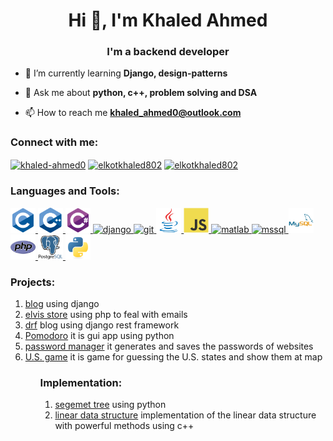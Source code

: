 <h1 align="center">Hi 👋, I'm Khaled Ahmed</h1>
<h3 align="center">I'm a backend developer</h3>

- 🌱 I’m currently learning **Django, design-patterns**

- 💬 Ask me about **python, c++, problem solving and DSA**

- 📫 How to reach me **khaled_ahmed0@outlook.com**

<h3 align="left">Connect with me:</h3>
<p align="left">
<a href="https://linkedin.com/in/khaled-ahmed0" target="blank"><img align="center" src="https://raw.githubusercontent.com/rahuldkjain/github-profile-readme-generator/master/src/images/icons/Social/linked-in-alt.svg" alt="khaled-ahmed0" height="30" width="40" /></a>
<a href="https://www.hackerrank.com/elkotkhaled802" target="blank"><img align="center" src="https://raw.githubusercontent.com/rahuldkjain/github-profile-readme-generator/master/src/images/icons/Social/hackerrank.svg" alt="elkotkhaled802" height="30" width="40" /></a>
<a href="https://www.leetcode.com/elkotkhaled802" target="blank"><img align="center" src="https://raw.githubusercontent.com/rahuldkjain/github-profile-readme-generator/master/src/images/icons/Social/leet-code.svg" alt="elkotkhaled802" height="30" width="40" /></a>
</p>

<h3 align="left">Languages and Tools:</h3>
<p align="left"> <a href="https://www.cprogramming.com/" target="_blank" rel="noreferrer"> <img src="https://raw.githubusercontent.com/devicons/devicon/master/icons/c/c-original.svg" alt="c" width="40" height="40"/> </a> <a href="https://www.w3schools.com/cpp/" target="_blank" rel="noreferrer"> <img src="https://raw.githubusercontent.com/devicons/devicon/master/icons/cplusplus/cplusplus-original.svg" alt="cplusplus" width="40" height="40"/> </a> <a href="https://www.w3schools.com/cs/" target="_blank" rel="noreferrer"> <img src="https://raw.githubusercontent.com/devicons/devicon/master/icons/csharp/csharp-original.svg" alt="csharp" width="40" height="40"/> </a> <a href="https://www.djangoproject.com/" target="_blank" rel="noreferrer"> <img src="https://cdn.worldvectorlogo.com/logos/django.svg" alt="django" width="40" height="40"/> </a> <a href="https://git-scm.com/" target="_blank" rel="noreferrer"> <img src="https://www.vectorlogo.zone/logos/git-scm/git-scm-icon.svg" alt="git" width="40" height="40"/> </a> <a href="https://www.java.com" target="_blank" rel="noreferrer"> <img src="https://raw.githubusercontent.com/devicons/devicon/master/icons/java/java-original.svg" alt="java" width="40" height="40"/> </a> <a href="https://developer.mozilla.org/en-US/docs/Web/JavaScript" target="_blank" rel="noreferrer"> <img src="https://raw.githubusercontent.com/devicons/devicon/master/icons/javascript/javascript-original.svg" alt="javascript" width="40" height="40"/> </a> <a href="https://www.mathworks.com/" target="_blank" rel="noreferrer"> <img src="https://upload.wikimedia.org/wikipedia/commons/2/21/Matlab_Logo.png" alt="matlab" width="40" height="40"/> </a> <a href="https://www.microsoft.com/en-us/sql-server" target="_blank" rel="noreferrer"> <img src="https://www.svgrepo.com/show/303229/microsoft-sql-server-logo.svg" alt="mssql" width="40" height="40"/> </a> <a href="https://www.mysql.com/" target="_blank" rel="noreferrer"> <img src="https://raw.githubusercontent.com/devicons/devicon/master/icons/mysql/mysql-original-wordmark.svg" alt="mysql" width="40" height="40"/> </a> <a href="https://www.php.net" target="_blank" rel="noreferrer"> <img src="https://raw.githubusercontent.com/devicons/devicon/master/icons/php/php-original.svg" alt="php" width="40" height="40"/> </a> <a href="https://www.postgresql.org" target="_blank" rel="noreferrer"> <img src="https://raw.githubusercontent.com/devicons/devicon/master/icons/postgresql/postgresql-original-wordmark.svg" alt="postgresql" width="40" height="40"/> </a> <a href="https://www.python.org" target="_blank" rel="noreferrer"> <img src="https://raw.githubusercontent.com/devicons/devicon/master/icons/python/python-original.svg" alt="python" width="40" height="40"/> </a> </p>

<h3 align="left">Projects:</h3>
<ol>
  <li><a href='https://github.com/Khaled802/base_project'>blog</a> using django</li>
  <li><a href='https://github.com/Khaled802/elvis_store.git'>elvis store</a> using php to feal with emails</li>
  <li><a href='https://github.com/Khaled802/drf_try'>drf</a> blog using django rest framework</li>
  <li><a href='https://github.com/Khaled802/pomodoro.git'>Pomodoro</a> it is gui app using python</li>
  <li><a href='https://github.com/Khaled802/password-manager-start.git'>password manager</a> it generates and saves the passwords of websites </li>
  <li><a href='https://github.com/Khaled802/us-states-game-start'>U.S. game</a> it is game for guessing the U.S. states and show them at map </li>
<ol>

  
<h3 align="left">Implementation:</h3>
<ol>
  <li><a href='https://github.com/Khaled802/segment-tree'>segemet tree</a> using python</li>
  <li><a href='https://github.com/Khaled802/Data_Structure'>linear data structure</a> implementation of the linear data structure with powerful methods using c++</li>
<ol>


